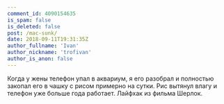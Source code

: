 ```yaml
---
comment_id: 4090154635
is_spam: false
is_deleted: false
post: /mac-sunk/
date: 2018-09-11T19:31:35Z
author_fullname: 'Ivan'
author_nickname: 'trofivan'
author_is_anon: false
---
```


<p>Когда у жены телефон упал в аквариум, я его разобрал и полностью закопал его в чашку с рисом примерно на сутки. Рис вытянул влагу и телефон уже больше года работает. Лайфхак из фильма Шерлок.</p>
